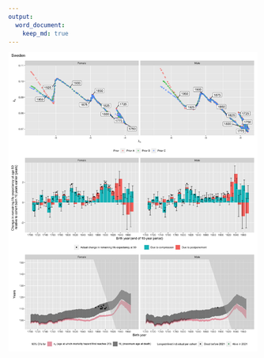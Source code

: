 ```yaml
---
output:
  word_document:
    keep_md: true
---
```




![](figure6_files/figure-docx/Fig6-1.png)<!-- -->
